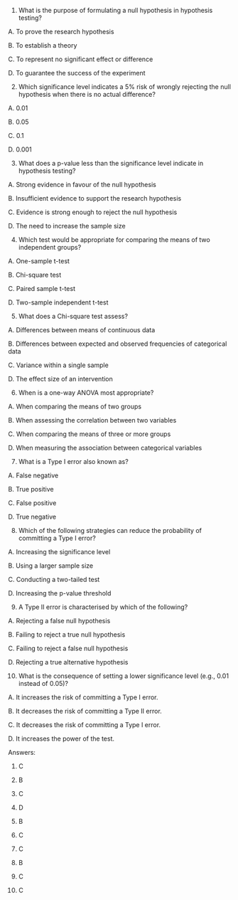 1. What is the purpose of formulating a null hypothesis in hypothesis testing?

 A. To prove the research hypothesis

 B. To establish a theory

 C. To represent no significant effect or difference

 D. To guarantee the success of the experiment



2. Which significance level indicates a 5% risk of wrongly rejecting the null hypothesis when there is no actual difference?

 A. 0.01

 B. 0.05

 C. 0.1

 D. 0.001



3. What does a p-value less than the significance level indicate in hypothesis testing?

 A. Strong evidence in favour of the null hypothesis

 B. Insufficient evidence to support the research hypothesis

 C. Evidence is strong enough to reject the null hypothesis

 D. The need to increase the sample size



4. Which test would be appropriate for comparing the means of two independent groups?

 A. One-sample t-test

 B. Chi-square test

 C. Paired sample t-test

 D. Two-sample independent t-test



5. What does a Chi-square test assess?

 A. Differences between means of continuous data

 B. Differences between expected and observed frequencies of categorical data

 C. Variance within a single sample

 D. The effect size of an intervention



6. When is a one-way ANOVA most appropriate?

 A. When comparing the means of two groups

 B. When assessing the correlation between two variables

 C. When comparing the means of three or more groups

 D. When measuring the association between categorical variables



7. What is a Type I error also known as?

 A. False negative

 B. True positive

 C. False positive

 D. True negative



8. Which of the following strategies can reduce the probability of committing a Type I error?

 A. Increasing the significance level

 B. Using a larger sample size

 C. Conducting a two-tailed test

 D. Increasing the p-value threshold



9. A Type II error is characterised by which of the following?

 A. Rejecting a false null hypothesis

 B. Failing to reject a true null hypothesis

 C. Failing to reject a false null hypothesis

 D. Rejecting a true alternative hypothesis



10. What is the consequence of setting a lower significance level (e.g., 0.01 instead of 0.05)?

 A. It increases the risk of committing a Type I error.

 B. It decreases the risk of committing a Type II error.

 C. It decreases the risk of committing a Type I error.

 D. It increases the power of the test.





Answers:



1. C

2. B

3. C

4. D

5. B

6. C

7. C

8. B

9. C

10. C

